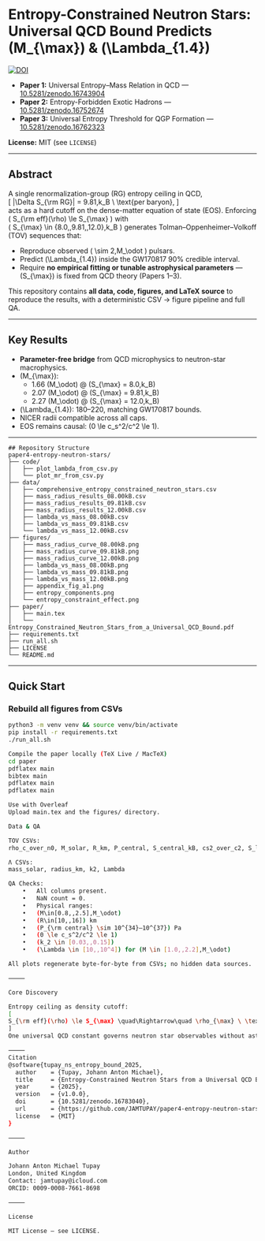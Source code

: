 
# Entropy-Constrained Neutron Stars: Universal QCD Bound Predicts \(M_{\max}\) & \(\Lambda_{1.4}\)

[![DOI](https://zenodo.org/badge/DOI/10.5281/zenodo.16783040.svg)](https://doi.org/10.5281/zenodo.16783040)
- **Paper 1:** Universal Entropy–Mass Relation in QCD — [10.5281/zenodo.16743904](https://doi.org/10.5281/zenodo.16743904)  
- **Paper 2:** Entropy-Forbidden Exotic Hadrons — [10.5281/zenodo.16752674](https://doi.org/10.5281/zenodo.16752674)  
- **Paper 3:** Universal Entropy Threshold for QGP Formation — [10.5281/zenodo.16762323](https://doi.org/10.5281/zenodo.16762323)  

**License:** MIT (see `LICENSE`)

---

## Abstract

A single renormalization-group (RG) entropy ceiling in QCD,  
\[
|\Delta S_{\rm RG}| = 9.81\,k_B \ \text{per baryon},
\]  
acts as a hard cutoff on the dense-matter equation of state (EOS). Enforcing  
\( S_{\rm eff}(\rho) \le S_{\max} \) with  
\( S_{\max} \in \{8.0,\,9.81,\,12.0\}\,k_B \) generates Tolman–Oppenheimer–Volkoff (TOV) sequences that:  

- Reproduce observed \( \sim 2\,M_\odot \) pulsars.  
- Predict \(\Lambda_{1.4}\) inside the GW170817 90% credible interval.  
- Require **no empirical fitting or tunable astrophysical parameters** — \(S_{\max}\) is fixed from QCD theory (Papers 1–3).  

This repository contains **all data, code, figures, and LaTeX source** to reproduce the results, with a deterministic CSV → figure pipeline and full QA.

---

## Key Results

- **Parameter-free bridge** from QCD microphysics to neutron-star macrophysics.  
- \(M_{\max}\):  
  - 1.66 \(M_\odot\) @ \(S_{\max} = 8.0\,k_B\)  
  - 2.07 \(M_\odot\) @ \(S_{\max} = 9.81\,k_B\)  
  - 2.27 \(M_\odot\) @ \(S_{\max} = 12.0\,k_B\)  
- \(\Lambda_{1.4}\): 180–220, matching GW170817 bounds.  
- NICER radii compatible across all caps.  
- EOS remains causal: \(0 \le c_s^2/c^2 \le 1\).

---
```
## Repository Structure
paper4-entropy-neutron-stars/
├── code/
│   ├── plot_lambda_from_csv.py
│   └── plot_mr_from_csv.py
├── data/
│   ├── comprehensive_entropy_constrained_neutron_stars.csv
│   ├── mass_radius_results_08.00kB.csv
│   ├── mass_radius_results_09.81kB.csv
│   ├── mass_radius_results_12.00kB.csv
│   ├── lambda_vs_mass_08.00kB.csv
│   ├── lambda_vs_mass_09.81kB.csv
│   └── lambda_vs_mass_12.00kB.csv
├── figures/
│   ├── mass_radius_curve_08.00kB.png
│   ├── mass_radius_curve_09.81kB.png
│   ├── mass_radius_curve_12.00kB.png
│   ├── lambda_vs_mass_08.00kB.png
│   ├── lambda_vs_mass_09.81kB.png
│   ├── lambda_vs_mass_12.00kB.png
│   ├── appendix_fig_a1.png
│   ├── entropy_components.png
│   └── entropy_constraint_effect.png
├── paper/
│   ├── main.tex
│   └── Entropy_Constrained_Neutron_Stars_from_a_Universal_QCD_Bound.pdf
├── requirements.txt
├── run_all.sh
├── LICENSE
└── README.md

```
---

## Quick Start

### Rebuild all figures from CSVs
```bash
python3 -m venv venv && source venv/bin/activate
pip install -r requirements.txt
./run_all.sh

Compile the paper locally (TeX Live / MacTeX)
cd paper
pdflatex main
bibtex main
pdflatex main
pdflatex main

Use with Overleaf
Upload main.tex and the figures/ directory.

Data & QA

TOV CSVs:
rho_c_over_n0, M_solar, R_km, P_central, S_central_kB, cs2_over_c2, S_limit

Λ CSVs:
mass_solar, radius_km, k2, Lambda

QA Checks:
	•	All columns present.
	•	NaN count = 0.
	•	Physical ranges:
	•	(M\in[0.8,,2.5],M_\odot)
	•	(R\in[10,,16]) km
	•	(P_{\rm central} \sim 10^{34}–10^{37}) Pa
	•	(0 \le c_s^2/c^2 \le 1)
	•	(k_2 \in [0.03,,0.15])
	•	(\Lambda \in [10,,10^4]) for (M \in [1.0,,2.2],M_\odot)

All plots regenerate byte-for-byte from CSVs; no hidden data sources.

⸻

Core Discovery

Entropy ceiling as density cutoff:
[
S_{\rm eff}(\rho) \le S_{\max} \quad\Rightarrow\quad \rho_{\max} \ \text{fixes} \ M_{\max}, \ \Lambda_{1.4}.
]
One universal QCD constant governs neutron star observables without astrophysical tuning.

⸻
Citation
@software{tupay_ns_entropy_bound_2025,
  author    = {Tupay, Johann Anton Michael},
  title     = {Entropy-Constrained Neutron Stars from a Universal QCD Bound (data \& code)},
  year      = {2025},
  version   = {v1.0.0},
  doi       = {10.5281/zenodo.16783040},
  url       = {https://github.com/JAMTUPAY/paper4-entropy-neutron-stars},
  license   = {MIT}
}

⸻

Author

Johann Anton Michael Tupay
London, United Kingdom
Contact: jamtupay@icloud.com
ORCID: 0009-0008-7661-8698

⸻

License

MIT License — see LICENSE.



